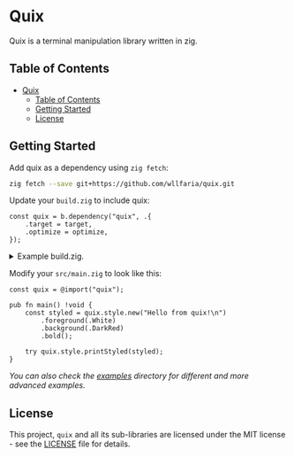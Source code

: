 # Quix

Quix is a terminal manipulation library written in zig.

## Table of Contents
- [Quix](#Quix)
    - [Table of Contents](#table-of-contents)
    - [Getting Started](#getting-started)
    - [License](#License)

## Getting Started

Add quix as a dependency using `zig fetch`:

```sh
zig fetch --save git+https://github.com/wllfaria/quix.git
```

Update your `build.zig` to include quix:

```zig
const quix = b.dependency("quix", .{
    .target = target,
    .optimize = optimize,
});
```

<details>
  <summary>Example build.zig.</summary>

  ```zig
const std = @import("std");

pub fn build(b: *std.Build) void {
    const target = b.standardTargetOptions(.{});
    const optimize = b.standardOptimizeOption(.{});

    const quix = b.dependency("quix", .{
        .target = target,
        .optimize = optimize,
    });

    const app_mod = b.createModule(.{
        .root_source_file = b.path("src/main.zig"),
        .target = target,
        .optimize = optimize,
    });
    app_mod.addImport("quix", quix.module("quix"));

    const app = b.addExecutable(.{
        .name = "my_app",
        .root_module = app_mod,
    });

    b.installArtifact(app);

    const run_cmd = b.addRunArtifact(app);
    run_cmd.step.dependOn(b.getInstallStep());
    if (b.args) |args| {
        run_cmd.addArgs(args);
    }

    const run_step = b.step("run", "Run the app");
    run_step.dependOn(&run_cmd.step);

    const exe_unit_tests = b.addTest(.{ .root_module = app_mod });
    const run_exe_unit_tests = b.addRunArtifact(exe_unit_tests);

    const test_step = b.step("test", "Run unit tests");
    test_step.dependOn(&run_exe_unit_tests.step);
}
  ```
</details>

Modify your `src/main.zig` to look like this:

```zig
const quix = @import("quix");

pub fn main() !void {
    const styled = quix.style.new("Hello from quix!\n")
        .foreground(.White)
        .background(.DarkRed)
        .bold();

    try quix.style.printStyled(styled);
}
```

_You can also check the [examples](./examples) directory for different and more
advanced examples._

## License

This project, `quix` and all its sub-libraries are licensed under the MIT
license - see the [LICENSE](https://github.com/wllfaria/quix/blob/main/LICENSE)
file for details.
